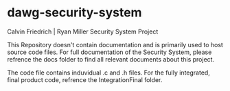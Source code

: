 # dawg-security-system
 Calvin Friedrich | Ryan Miller Security System Project


This Repository doesn't contain documentation and is primarily used to host source code files. For full documentation of the Security System, please refrence the docs folder to find all relevant documents about this project.


The code file contains induvidual .c and .h files. For the fully integrated, final product code, refrence the IntegrationFinal folder.







